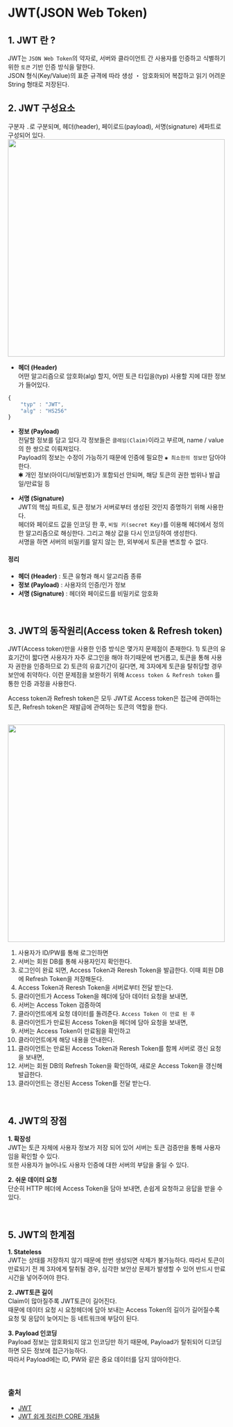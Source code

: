 # JWT(JSON Web Token) 

## 1. JWT 란 ?
JWT는 `JSON Web Token`의 약자로, 서버와 클라이언트 간 사용자를 인증하고 식별하기 위한 `토큰` 기반 인증 방식을 말한다.
<br /> JSON 형식(Key/Value)의 표준 규격에 따라 생성 ・ 암호화되어 복잡하고 읽기 어려운 String 형태로 저장된다.


## 2. JWT 구성요소
구분자 `.`로 구분되며, 헤더(header), 페이로드(payload), 서명(signature) 세파트로 구성되어 있다.
<img src='https://velog.velcdn.com/images/haizel/post/f583e6f7-7158-491e-b063-4a0ce0c3cb21/image.png' width='500'/>

- **헤더 (Header)**
<br /> 어떤 알고리즘으로 암호화(alg) 할지, 어떤 토큰 타입을(typ) 사용할 지에 대한 정보가 들어있다.

```jsx
{
	"typ" : "JWT",
	"alg" : "HS256"
}

```
- **정보 (Payload)**
<br />  전달할 정보를 담고 있다.각 정보들은 `클레임(Claim)`이라고 부르며,  name / value의 한 쌍으로 이뤄져있다.
<br /> Payload의 정보는 수정이 가능하기 때문에 인증에 필요한 `✱ 최소한의 정보만` 담아야한다.
<br /> ✱ 개인 정보(아이디/비밀번호)가 포함되선 안되며, 해당 토큰의 권한 범위나 발급일/만료일 등

- **서명 (Signature)**
<br /> JWT의 핵심 파트로, 토큰 정보가 서버로부터 생성된 것인지 증명하기 위해 사용한다.
<br /> 헤더와 페이로드 값을 인코딩 한 후, `비밀 키(secret Key)`를 이용해 헤더에서 정의한 알고리즘으로 해싱한다. 그리고 해상 값을 다시 인코딩하여 생성한다.
<br /> 서명을 하면 서버의 비밀키를 알지 않는 한, 외부에서 토큰을 변조할 수 없다.

#### 정리

- **헤더 (Header)** : 토큰 유형과 해시 알고리즘 종류
- **정보 (Payload)** : 사용자의 인증/인가 정보
- **서명 (Signature)** : 헤더와 페이로드를 비밀키로 암호화

<br /> 

## 3. JWT의 동작원리(Access token & Refresh token)
JWT(Access token)만을 사용한 인증 방식은 몇가지 문제점이 존재한다. 1) 토큰의 유효기간이 짧다면 사용자가 자주 로그인을 해야 하기때문에 번거롭고, 토큰을 통해 사용자 권한을 인증하므로 2) 토큰의 유효기간이 길다면, 제 3자에게 토큰을 탈취당할 경우 보안에 취약하다.
이런 문제점을 보완하기 위해 `Access token & Refresh token` 를 통한 인증 과정을 사용한다.

Access token과 Refresh token은 모두 JWT로 Access token은 접근에 관여하는 토큰, Refresh token은 재발급에 관여하는 토큰의 역할을 한다.

<br /> 

<img src='https://velog.velcdn.com/images/haizel/post/b02fe0b8-d562-4d6a-a7c3-4a5e3c98d6e1/image.png' width='500'/>

1. 사용자가 ID/PW를 통해 로그인하면
2. 서버는 회원 DB를 통해 사용자인지 확인한다.
3. 로그인이 완료 되면, Access Token과 Reresh Token을 발급한다. 이때 회원 DB에 Refresh Token을 저장해둔다.
4. Access Token과 Reresh Token을 서버로부터 전달 받는다.
5. 클라이언트가 Access Token을 헤더에 담아 데이터 요청을 보내면,
6. 서버는 Access Token 검증하여
7. 클라이언트에게 요청 데이터를 돌려준다.
`Access Token 이 만료 된 후`
8. 클라이언트가 만료된 Access Token을 헤더에 담아 요청을 보내면,
9. 서버는 Access Token이 만료됨을 확인하고
10. 클라이언트에게 해당 내용을 안내한다.
11. 클라이언트는 만료된 Access Token과 Reresh Token를 함께 서버로 갱신 요청을 보내면,
12. 서버는 회원 DB의 Refresh Token을 확인하여, 새로운 Access Token을 갱신해 발급한다.
13. 클라이언트는 갱신된 Access Token를 전달 받는다.

<br /> 
 
## 4. JWT의 장점
**1. 확장성**
<br /> JWT는 토큰 자체에 사용자 정보가 저장 되어 있어 서버는 토큰 검증만을 통해 사용자 임을 확인할 수 있다.
<br /> 또한 사용자가 늘어나도 사용자 인증에 대한 서버의 부담을 줄일 수 있다.

**2. 쉬운 데이터 요청**
<br /> 단순히 HTTP 헤더에 Access Token을 담아 보내면, 손쉽게 요청하고 응답을 받을 수 있다.

<br /> 

## 5. JWT의 한계점
**1. Stateless**
<br /> JWT는 상태를 저장하지 않기 때문에 한번 생성되면 삭제가 불가능하다. 따라서 토큰이 만료되기 전 제 3자에게 탈취될 경우, 심각한 보안상 문제가 발생할 수 있어 반드시 만료 시간을 넣어주어야 한다.

**2. JWT토큰 길이**
<br /> Claim이 많아질주록 JWT토큰이 길어진다. 
<br /> 때문에 데이터 요청 시 요청헤더에 담아 보내는 Access Token의 길이가 길어질수록 요청 및 응답이 늦어지는 등 네트워크에 부담이 된다.

**3. Payload 인코딩**
<br /> Payload 정보는 암호화되지 않고 인코딩만 하기 때문에, Payload가 탈취되어 디코딩하면 모든 정보에 접근가능하다.
<br /> 따라서 Payload에는 ID, PW와 같은 중요 데이터를 담지 않아야한다.
 
<br />

### 출처
- [JWT](https://www.daleseo.com/jwt/)
- [JWT 쉽게 정리한 CORE 개념들](https://etloveguitar.tistory.com/101)